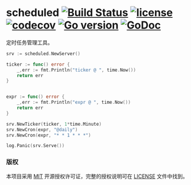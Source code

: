 scheduled
[![Build Status](https://travis-ci.org/issue9/scheduled.svg?branch=master)](https://travis-ci.org/issue9/scheduled)
[![license](https://img.shields.io/badge/license-MIT-brightgreen.svg?style=flat)](https://opensource.org/licenses/MIT)
[![codecov](https://codecov.io/gh/issue9/scheduled/branch/master/graph/badge.svg)](https://codecov.io/gh/issue9/scheduled)
[![Go version](https://img.shields.io/badge/Go-1.5-brightgreen.svg?style=flat)](https://golang.org)
[![GoDoc](https://godoc.org/github.com/issue9/scheduled?status.svg)](https://godoc.org/github.com/issue9/scheduled)
======

定时任务管理工具。
```go
srv := scheduled.NewServer()

ticker := func() error {
    _,err := fmt.Println("ticker @ ", time.Now())
    return err
}


expr := func() error {
    _,err := fmt.Println("expr @ ", time.Now())
    return err
}

srv.NewTicker(ticker, 1*time.Minute)
srv.NewCron(expr, "@daily")
srv.NewCron(expr, "* * 1 * * *")

log.Panic(srv.Serve())
```


### 版权

本项目采用 [MIT](https://opensource.org/licenses/MIT) 开源授权许可证，完整的授权说明可在 [LICENSE](LICENSE) 文件中找到。

